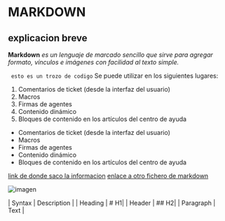 #  MARKDOWN
## explicacion breve 
**Markdown**  *es un lenguaje de marcado sencillo que sirve para agregar formato, vínculos e imágenes con facilidad al texto simple.*

` esto es un trozo de codigo`
Se puede utilizar en los siguientes lugares:

1. Comentarios de ticket (desde la interfaz del usuario)
2. Macros
3. Firmas de agentes
4. Contenido dinámico
5. Bloques de contenido en los artículos del centro de ayuda

- Comentarios de ticket (desde la interfaz del usuario)
- Macros
- Firmas de agentes
- Contenido dinámico
- Bloques de contenido en los artículos del centro de ayuda

[link de donde saco la informacion](https://computernewage.com/2013/05/14/como-leer-archivos-de-texto-desde-la-terminal-de-linux/#touch)
[enlace a otro fichero de markdown](https://computernewage.com/2013/05/14/como-leer-archivos-de-texto-desde-la-terminal-de-linux/#touch)


![imagen](imagen.jpg)

| Syntax | Description |
| Heading | # H1|
| Header | ## H2|
| Paragraph | Text |
